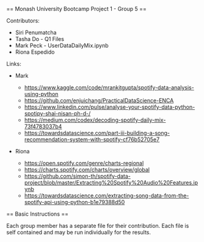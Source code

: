 == Monash University Bootcamp Project 1 - Group 5 ==


Contributors: 
* Siri Penumatcha
* Tasha Do - Q1 Files
* Mark Peck - UserDataDailyMix.ipynb
* Riona Espedido


Links:

* Mark
    - https://www.kaggle.com/code/mrankitgupta/spotify-data-analysis-using-python
    - https://github.com/enjuichang/PracticalDataScience-ENCA
    - https://www.linkedin.com/pulse/analyse-your-spotify-data-python-spotipy-shai-nisan-ph-d-/
    - https://medium.com/codex/decoding-spotify-daily-mix-73f4783037b4
    - https://towardsdatascience.com/part-iii-building-a-song-recommendation-system-with-spotify-cf76b52705e7

* Riona
  - https://open.spotify.com/genre/charts-regional
  - https://charts.spotify.com/charts/overview/global
  - https://github.com/simon-th/spotify-data-project/blob/master/Extracting%20Spotify%20Audio%20Features.ipynb
  - https://towardsdatascience.com/extracting-song-data-from-the-spotify-api-using-python-b1e79388d50

== Basic Instructions ==

Each group member has a separate file for their contribution. Each file is self contained and may be run individually for the results.
